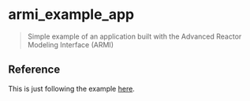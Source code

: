 # armi_example_app

> Simple example of an application built with the Advanced Reactor Modeling Interface (ARMI)


## Reference

This is just following the example [here](https://terrapower.github.io/armi/tutorials/making_your_first_app.html).


